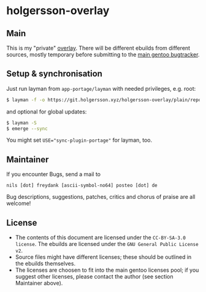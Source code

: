 # holgersson-overlay

## Main
This is my "private" [overlay][holgersson-overlay]. There will be different ebuilds from different sources,
mostly temporary before submitting to the [main gentoo bugtracker][bgo].

## Setup & synchronisation

Just run layman from `app-portage/layman` with needed privileges, e.g. root:
```sh
$ layman -f -o https://git.holgersson.xyz/holgersson-overlay/plain/repository.xml -a holgersson-overlay
```
and optional for global updates:
```sh
$ layman -S
$ emerge --sync
```
You might set `USE="sync-plugin-portage"` for layman, too.

## Maintainer
If you encounter Bugs, send a mail to
```
nils [dot] freydank [ascii-symbol-no64] posteo [dot] de
```
Bug descriptions, suggestions, patches, critics and chorus of praise
are all welcome!


License
---
- The contents of this document are licensed under the `CC-BY-SA-3.0 license`. The ebuilds are licensed under the `GNU General Public License v2`.
- Source files might have different licenses; these should be outlined in the ebuilds themselves.
- The licenses are choosen to fit into the main gentoo licenses pool; if you suggest other licenses, please contact the author (see section Maintainer above).

[holgersson-overlay]: https://git.holgersson.xyz/holgersson-overlay.git
[bgo]: https://bugs.gentoo.org